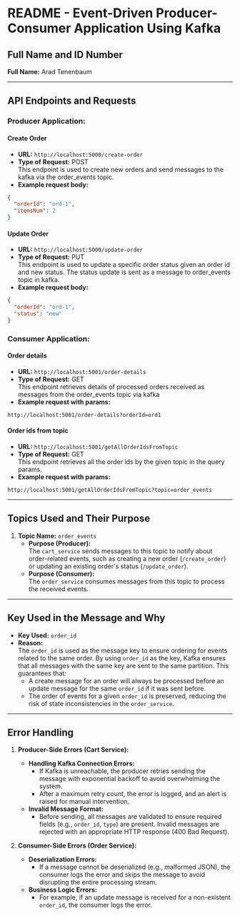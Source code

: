 # README - Event-Driven Producer-Consumer Application Using Kafka

## Full Name and ID Number

**Full Name:** Arad Tenenbaum

---

## API Endpoints and Requests

### Producer Application:

#### Create Order

- **URL:** `http://localhost:5000/create-order`
- **Type of Request:** POST  
  This endpoint is used to create new orders and send messages to the kafka via the order_events topic.
- **Example request body:**

```json
{
  "orderId": "ord-1",
  "itemsNum": 2
}
```

#### Update Order

- **URL:** `http://localhost:5000/update-order`
- **Type of Request:** PUT  
  This endpoint is used to update a specific order status given an order id and new status. The status update is sent as a message to order_events topic in kafka.
- **Example request body:**

```json
{
  "orderId": "ord-1",
  "status": "new"
}
```

### Consumer Application:

#### Order details

- **URL:** `http://localhost:5001/order-details`
- **Type of Request:** GET  
  This endpoint retrieves details of processed orders received as messages from the order_events topic via kafka
- **Example request with params:**

`http://localhost:5001/order-details?orderId=ord1`

#### Order ids from topic

- **URL:** `http://localhost:5001/getAllOrderIdsFromTopic`
- **Type of Request:** GET  
  This endpoint retrieves all the order ids by the given topic in the query params.
- **Example request with params:**

`http://localhost:5001/getAllOrderIdsFromTopic?topic=order_events`

---

## Topics Used and Their Purpose

1. **Topic Name:** `order_events`
   - **Purpose (Producer):**  
     The `cart_service` sends messages to this topic to notify about order-related events, such as creating a new order (`/create_order`) or updating an existing order's status (`/update_order`).
   - **Purpose (Consumer):**  
     The `order_service` consumes messages from this topic to process the received events.

---

## Key Used in the Message and Why

- **Key Used:** `order_id`
- **Reason:**  
  The `order_id` is used as the message key to ensure ordering for events related to the same order. By using `order_id` as the key, Kafka ensures that all messages with the same key are sent to the same partition. This guarantees that:
  - A create message for an order will always be processed before an update message for the same `order_id` if it was sent before.
  - The order of events for a given `order_id` is preserved, reducing the risk of state inconsistencies in the `order_service`.

---

## Error Handling

1. **Producer-Side Errors (Cart Service):**

   - **Handling Kafka Connection Errors:**
     - If Kafka is unreachable, the producer retries sending the message with exponential backoff to avoid overwhelming the system.
     - After a maximum retry count, the error is logged, and an alert is raised for manual intervention.
   - **Invalid Message Format:**
     - Before sending, all messages are validated to ensure required fields (e.g., `order_id`, `type`) are present. Invalid messages are rejected with an appropriate HTTP response (400 Bad Request).

2. **Consumer-Side Errors (Order Service):**

   - **Deserialization Errors:**
     - If a message cannot be deserialized (e.g., malformed JSON), the consumer logs the error and skips the message to avoid disrupting the entire processing stream.
   - **Business Logic Errors:**
     - For example, if an update message is received for a non-existent `order_id`, the consumer logs the error.
